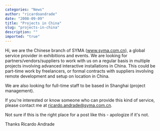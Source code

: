 ```yaml
---
categories: "News"
author: "ricardoandrade"
date: "2008-09-09"
title: "Projects in China"
slug: "projects-in-china"
description: ""
imported: "true"
---
```



Hi, we are the Chinese branch of SYMA (www.syma.com.cn), a global service provider in exhibitions and events. We are looking for partners/vendors/suppliers to work with us on a regular basis in multiple projects involving advanced interactive installations in China. This could be part-time work by freelancers, or formal contracts with suppliers involving remote development and setup on location in China.

We are also looking for full-time staff to be based in Shanghai (project management).

If you're interested or know someone who can provide this kind of service, please contact me at ricardo.andrade@syma.com.cn.

Not sure if this is the right place for a post like this - apologize if it's not.

Thanks
Ricardo Andrade

